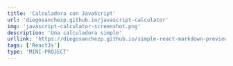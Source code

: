 ```yaml
---
title: 'Calculadora con JavaScript'
url: 'diegosanchezp.github.io/javascript-calculator'
img: 'javascript-calculator-screenshot.png'
description: 'Una calculadora simple'
urllink: 'https://diegosanchezp.github.io/simple-react-markdown-previewer'
tags: ['ReactJs']
type: 'MINI-PROJECT'
---
```

